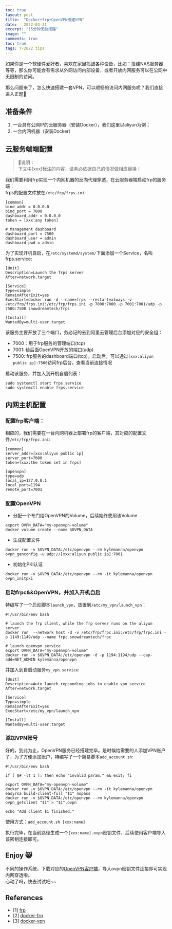 ```yaml
---
toc: true
layout: post
title:  "Docker+frp+OpenVPN搭建VPN"
date:   2022-03-31
excerpt: "15分钟无脑搭建"
image: ""
comments: true
toc: true
tags: Y-2022 tips
---
```


如果你是一个软硬件爱好者，喜欢在家里捣鼓各种设备，比如：搭建NAS服务器等等，那么你可能会有需求从外网访问内部设备，或者开放内网服务可以在公网中无限制的访问。

那么问题来了，怎么快速搭建一套VPN，可以顺畅的访问内网服务呢？我们直接进入正题:runner:

## 准备条件

1. 一台具有公网IP的云服务器（安装Docker），我们这里以aliyun为例；
2. 一台内网机器（安装Docker）

## 云服务端端配置

> :bookmark:说明：<br>
> 下文中[xxx]标注的内容，请务必依据自己的情况做相应替换！

我们需要利用frp实现一个内网机器的反向代理穿透，在云服务器端启动frp的服务端：<br>
frps的配置文件放在`/etc/frp/frps.ini`:

```
[common]
bind_addr = 0.0.0.0
bind_port = 7000
dashboard_addr = 0.0.0.0
token = [xxx:any token]

# Management dashboard
dashboard_port = 7500
dashboard_user = admin
dashboard_pwd = admin

```

为了实现开机自启，在`/etc/systemd/system/`下面添加一个Service，名叫frps.service:

```
[Unit]
Description=Launch the frps server
After=network.target

[Service]
Type=simple
RemainAfterExit=yes
ExecStart=docker run -d --name=frps --restart=always -v /etc/frp/frps.ini:/etc/frp/frps.ini -p 7000:7000 -p 7001:7001/udp -p 7500:7500 snowdreamtech/frps

[Install]
WantedBy=multi-user.target
```
该服务主要开放了三个端口，务必记的去到阿里云管理后台添加对应的安全组：<br>
- 7000：用于frp服务的管理端口(tcp)
- 7001: 给后面OpenVPN开放的端口(udp)
- 7500: frp服务的dashboard端口(tcp)，启动后，可以通过`[xxx:aliyun public ip]:7500`访问frp后台，查看当前连接情况

启动该服务，并加入到开机自启列表：<br>
```
sudo systemctl start frps.service
sudo systemctl enable frps.service
```

## 内网主机配置

### 配置frp客户端：
相应的，我们需要在一台内网机器上部署frp的客户端，其对应的配置文件`/etc/frp/frpc.ini`:
```
[common]
server_addr=[xxx:aliyun public ip]
server_port=7000
token=[xxx:the token set in frps]

[openvpn]
type=udp
local_ip=127.0.0.1
local_port=1194
remote_port=7001
```
### 配置OpenVPN

- 分配一个专门给OpenVPN的Volume，后续始终使用该Volume<br>

```
export OVPN_DATA="my-openvpn-volume"
docker volume create --name $OVPN_DATA
```

- 生成配置文件<br>

```
docker run -v $OVPN_DATA:/etc/openvpn --rm kylemanna/openvpn ovpn_genconfig -u udp://[xxx:aliyun public ip]:7001
```

- 初始化PKI认证<br>

```
docker run -v $OVPN_DATA:/etc/openvpn --rm -it kylemanna/openvpn ovpn_initpki
```


### 启动frpc&&OpenVPN，并加入开机自启<br>

特编写了一个启动脚本`launch_vpn`，放置到`/etc/my_vpn/launch_vpn`：
```
#!/usr/bin/env bash

# launch the frp client, while the frp server runs on the aliyun server
docker run  --network host -d -v /etc/frp/frpc.ini:/etc/frp/frpc.ini -p 1149:1149/udp --name frpc snowdreamtech/frpc

# launch openvpn service
export OVPN_DATA="my-openvpn-volume"
docker run -v $OVPN_DATA:/etc/openvpn -d -p 1194:1194/udp --cap-add=NET_ADMIN kylemanna/openvpn
```

并加入到自启动服务`my_vpn.service`:
```
[Unit]
Description=Auto launch repsonding jobs to enable vpn service
After=network.target

[Service]
Type=simple
RemainAfterExit=yes
ExecStart=/etc/my_vpn/launch_vpn

[Install]
WantedBy=multi-user.target

```

### 添加VPN账号

好的，到此为止，OpenVPN服务已经搭建完毕。是时候给需要的人添加VPN账户了，为了方便添加账户，特编写了一个简易脚本`add_account.sh`: <br>
```
#!/usr/bin/env bash

if [ $# -lt 1 ]; then echo "invalid param." && exit; fi

export OVPN_DATA="my-openvpn-volume"
docker run -v $OVPN_DATA:/etc/openvpn --rm -it kylemanna/openvpn easyrsa build-client-full "$1" nopass
docker run -v $OVPN_DATA:/etc/openvpn --rm kylemanna/openvpn ovpn_getclient "$1" > "$1".ovpn

echo "Add client $1 finished."

```

使用方式：`add_account.sh [xxx:name]`<br>

执行完毕，在当前路径生成一个`[xxx:name].ovpn`密钥文件，后续使用客户端导入该密钥连接即可。

## Enjoy :smile_cat:

不同的操作系统，下载对应的[OpenVPN客户端](https://openvpn.net/community-downloads/)，导入ovpn密钥文件连接即可实现内网穿透啦。<br>
心动了吗，快去试试吧~~


## References

- [1] [frp](https://github.com/fatedier/frp)
- [2] [docker-frp](https://github.com/snowdreamtech/frp)
- [3] [docker-vpn](https://github.com/kylemanna/docker-openvpn)
